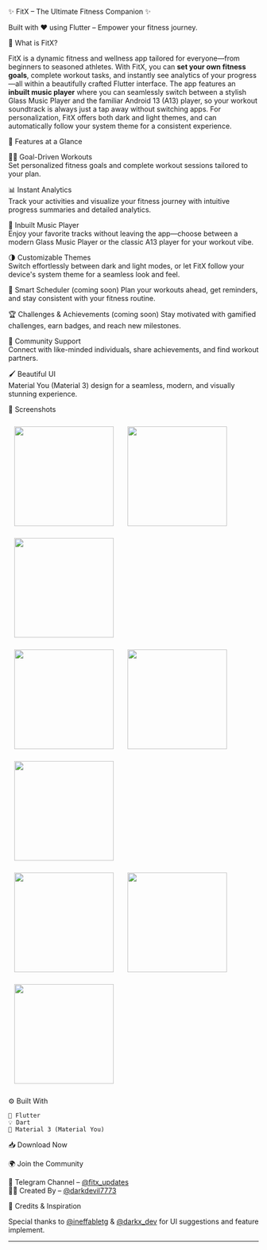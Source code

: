 ✨ FitX – The Ultimate Fitness Companion ✨

Built with ❤️ using Flutter – Empower your fitness journey.

📱 What is FitX?

FitX is a dynamic fitness and wellness app tailored for everyone—from beginners to seasoned athletes. With FitX, you can **set your own fitness goals**, complete workout tasks, and instantly see analytics of your progress—all within a beautifully crafted Flutter interface. The app features an **inbuilt music player** where you can seamlessly switch between a stylish Glass Music Player and the familiar Android 13 (A13) player, so your workout soundtrack is always just a tap away without switching apps. For personalization, FitX offers both dark and light themes, and can automatically follow your system theme for a consistent experience.

🌟 Features at a Glance

🏋️‍♂️ Goal-Driven Workouts  
Set personalized fitness goals and complete workout sessions tailored to your plan.

📊 Instant Analytics  
Track your activities and visualize your fitness journey with intuitive progress summaries and detailed analytics.

🎵 Inbuilt Music Player  
Enjoy your favorite tracks without leaving the app—choose between a modern Glass Music Player or the classic A13 player for your workout vibe.

🌗 Customizable Themes  
Switch effortlessly between dark and light modes, or let FitX follow your device's system theme for a seamless look and feel.

📅 Smart Scheduler (coming soon)
Plan your workouts ahead, get reminders, and stay consistent with your fitness routine.

🏆 Challenges & Achievements (coming soon)
Stay motivated with gamified challenges, earn badges, and reach new milestones.

🤝 Community Support  
Connect with like-minded individuals, share achievements, and find workout partners.

🖌️ Beautiful UI  
Material You (Material 3) design for a seamless, modern, and visually stunning experience.

📸 Screenshots









<img src="https://github.com/user-attachments/assets/9b5d52c5-c10a-41c4-8c39-a4e33ca3ed77" width="200" style="margin:12px"/>
<img src="https://github.com/user-attachments/assets/32d897c6-d26f-4e3e-b85f-d641501e192d" width="200" style="margin:12px"/>
<img src="https://github.com/user-attachments/assets/e6b746a8-d205-410b-8f8b-ff79abdbadd5" width="200" style="margin:12px"/><br>
<img src="https://github.com/user-attachments/assets/5ed00b0f-3cfe-453c-827a-48d7468e2010" width="200" style="margin:12px"/>
<img src="https://github.com/user-attachments/assets/6c8607a4-3b2d-4872-abb3-5da324a11ff7" width="200" style="margin:12px"/>
<img src="https://github.com/user-attachments/assets/f7ad4e4e-0a76-4627-be92-7febd319775b" width="200" style="margin:12px"/><br>
<img src="https://github.com/user-attachments/assets/aeecc231-23b3-4388-8a65-d7b6826f885d" width="200" style="margin:12px"/>
<img src="https://github.com/user-attachments/assets/09c577b5-0ef0-4fe9-b928-8dc9bc6d1ac1" width="200" style="margin:12px"/>
<img src="https://github.com/user-attachments/assets/f401af29-1937-4ac7-a79d-35eaf6ac2035" width="200" style="margin:12px"/>

⚙️ Built With

    🧩 Flutter
    💡 Dart
    🎨 Material 3 (Material You)

📥 Download Now

🌍 Join the Community

📢 Telegram Channel – [@fitx_updates](https://telegram.me/fitx_updates)  
👨‍💻 Created By – [@darkdevil7773](https://telegram.me/darkdevil7773)

🧠 Credits & Inspiration

Special thanks to [@ineffabletg](https://telegram.me/ineffabletg) & [@darkx_dev](https://telegram.me/darkx_dev) for UI suggestions and feature implement.

---
